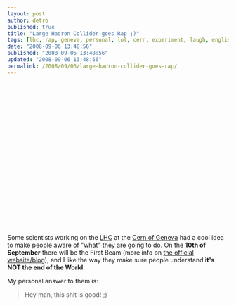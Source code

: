 ```yaml
---
layout: post
author: detro
published: true
title: "Large Hadron Collider goes Rap ;)"
tags: [lhc, rap, geneva, personal, lol, cern, experiment, laugh, english, fun, curiosity]
date: "2008-09-06 13:48:56"
published: "2008-09-06 13:48:56"
updated: "2008-09-06 13:48:56"
permalink: /2008/09/06/large-hadron-collider-goes-rap/
---
```


<div align="center">
<object width="425" height="344"><param name="movie" value="http://www.youtube.com/v/j50ZssEojtM&hl=en&fs=1&color1=0x2b405b&color2=0x6b8ab6"></param><param name="allowFullScreen" value="true"></param><embed src="http://www.youtube.com/v/j50ZssEojtM&hl=en&fs=1&color1=0x2b405b&color2=0x6b8ab6" type="application/x-shockwave-flash" allowfullscreen="true" width="425" height="344"></embed></object>
</div>
Some scientists working on the <a href="http://lhc2008.web.cern.ch/lhc2008/">LHC</a> at the <a href="http://public.web.cern.ch/Public/Welcome.html">Cern of Geneva</a> had a cool idea to make people aware of "what" they are going to do. On the <strong>10th of September</strong> there will be the First Beam (more info on <a href="http://public.web.cern.ch/Public/Welcome.html">the official website/blog</a>), and I like the way they make sure people understand <strong>it's NOT the end of the World</strong>.

My personal answer to them is:
<blockquote>
Hey man, this shit is good! ;)
</blockquote>
